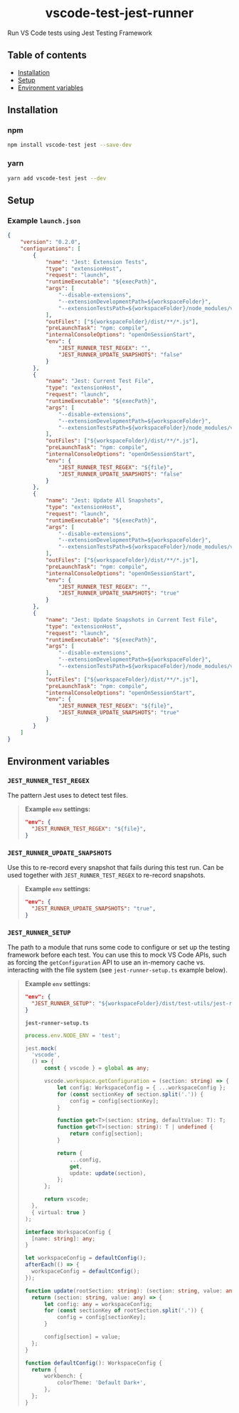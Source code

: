 <p>
  <h1 align="center">vscode-test-jest-runner</h1>
</p>

Run VS Code tests using Jest Testing Framework

## Table of contents

- [Installation](#installation)
- [Setup](#setup)
- [Environment variables](#environment-variables)

## Installation

### npm

```sh
npm install vscode-test jest --save-dev
```

### yarn

```sh
yarn add vscode-test jest --dev
```

## Setup

### Example `launch.json`

```json
{
	"version": "0.2.0",
	"configurations": [
		{
			"name": "Jest: Extension Tests",
			"type": "extensionHost",
			"request": "launch",
			"runtimeExecutable": "${execPath}",
			"args": [
				"--disable-extensions",
				"--extensionDevelopmentPath=${workspaceFolder}",
				"--extensionTestsPath=${workspaceFolder}/node_modules/vscode-test/out/jest-runner"
			],
			"outFiles": ["${workspaceFolder}/dist/**/*.js"],
			"preLaunchTask": "npm: compile",
			"internalConsoleOptions": "openOnSessionStart",
			"env": {
				"JEST_RUNNER_TEST_REGEX": "",
				"JEST_RUNNER_UPDATE_SNAPSHOTS": "false"
			}
		},
		{
			"name": "Jest: Current Test File",
			"type": "extensionHost",
			"request": "launch",
			"runtimeExecutable": "${execPath}",
			"args": [
				"--disable-extensions",
				"--extensionDevelopmentPath=${workspaceFolder}",
				"--extensionTestsPath=${workspaceFolder}/node_modules/vscode-test/out/jest-runner"
			],
			"outFiles": ["${workspaceFolder}/dist/**/*.js"],
			"preLaunchTask": "npm: compile",
			"internalConsoleOptions": "openOnSessionStart",
			"env": {
				"JEST_RUNNER_TEST_REGEX": "${file}",
				"JEST_RUNNER_UPDATE_SNAPSHOTS": "false"
			}
		},
		{
			"name": "Jest: Update All Snapshots",
			"type": "extensionHost",
			"request": "launch",
			"runtimeExecutable": "${execPath}",
			"args": [
				"--disable-extensions",
				"--extensionDevelopmentPath=${workspaceFolder}",
				"--extensionTestsPath=${workspaceFolder}/node_modules/vscode-test/out/jest-runner"
			],
			"outFiles": ["${workspaceFolder}/dist/**/*.js"],
			"preLaunchTask": "npm: compile",
			"internalConsoleOptions": "openOnSessionStart",
			"env": {
				"JEST_RUNNER_TEST_REGEX": "",
				"JEST_RUNNER_UPDATE_SNAPSHOTS": "true"
			}
		},
		{
			"name": "Jest: Update Snapshots in Current Test File",
			"type": "extensionHost",
			"request": "launch",
			"runtimeExecutable": "${execPath}",
			"args": [
				"--disable-extensions",
				"--extensionDevelopmentPath=${workspaceFolder}",
				"--extensionTestsPath=${workspaceFolder}/node_modules/vscode-test/out/jest-runner"
			],
			"outFiles": ["${workspaceFolder}/dist/**/*.js"],
			"preLaunchTask": "npm: compile",
			"internalConsoleOptions": "openOnSessionStart",
			"env": {
				"JEST_RUNNER_TEST_REGEX": "${file}",
				"JEST_RUNNER_UPDATE_SNAPSHOTS": "true"
			}
		}
	]
}
```

## Environment variables

### `JEST_RUNNER_TEST_REGEX`

The pattern Jest uses to detect test files.

> **Example `env` settings:**
>
> ```json
> "env": {
>   "JEST_RUNNER_TEST_REGEX": "${file}",
> }
> ```

### `JEST_RUNNER_UPDATE_SNAPSHOTS`

Use this to re-record every snapshot that fails during this test run. Can be used together with `JEST_RUNNER_TEST_REGEX` to re-record snapshots.

> **Example `env` settings:**
>
> ```json
> "env": {
>   "JEST_RUNNER_UPDATE_SNAPSHOTS": "true",
> }
> ```

### `JEST_RUNNER_SETUP`

The path to a module that runs some code to configure or set up the testing framework before each test. You can use this to mock VS Code APIs, such as forcing the `getConfiguration` API to use an in-memory cache vs. interacting with the file system (see `jest-runner-setup.ts` example below).

> **Example `env` settings:**
>
> ```json
> "env": {
>   "JEST_RUNNER_SETUP": "${workspaceFolder}/dist/test-utils/jest-runner-setup.js",
> }
> ```
>
> **`jest-runner-setup.ts`**
>
> ```ts
> process.env.NODE_ENV = 'test';
>
> jest.mock(
> 	'vscode',
> 	() => {
> 		const { vscode } = global as any;
>
> 		vscode.workspace.getConfiguration = (section: string) => {
> 			let config: WorkspaceConfig = { ...workspaceConfig };
> 			for (const sectionKey of section.split('.')) {
> 				config = config[sectionKey];
> 			}
>
> 			function get<T>(section: string, defaultValue: T): T;
> 			function get<T>(section: string): T | undefined {
> 				return config[section];
> 			}
>
> 			return {
> 				...config,
> 				get,
> 				update: update(section),
> 			};
> 		};
>
> 		return vscode;
> 	},
> 	{ virtual: true }
> );
>
> interface WorkspaceConfig {
> 	[name: string]: any;
> }
>
> let workspaceConfig = defaultConfig();
> afterEach(() => {
> 	workspaceConfig = defaultConfig();
> });
>
> function update(rootSection: string): (section: string, value: any) => void {
> 	return (section: string, value: any) => {
> 		let config: any = workspaceConfig;
> 		for (const sectionKey of rootSection.split('.')) {
> 			config = config[sectionKey];
> 		}
>
> 		config[section] = value;
> 	};
> }
>
> function defaultConfig(): WorkspaceConfig {
> 	return {
> 		workbench: {
> 			colorTheme: 'Default Dark+',
> 		},
> 	};
> }
> ```
